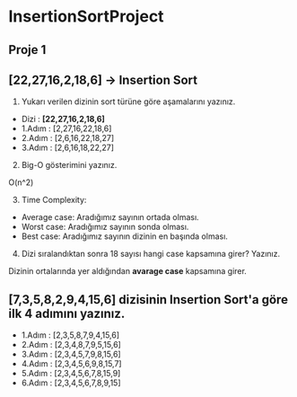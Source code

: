 # InsertionSortProject
## Proje 1

## [22,27,16,2,18,6] -> Insertion Sort

1) Yukarı verilen dizinin sort türüne göre aşamalarını yazınız.

* Dizi : **[22,27,16,2,18,6]**
* 1.Adım : [2,27,16,22,18,6]
* 2.Adım : [2,6,16,22,18,27]
* 3.Adım : [2,6,16,18,22,27]

2) Big-O gösterimini yazınız.

O(n^2)

3) Time Complexity:

*  Average case: Aradığımız sayının ortada olması.
*  Worst case: Aradığımız sayının sonda olması.
*  Best case: Aradığımız sayının dizinin en başında olması.

4) Dizi sıralandıktan sonra 18 sayısı hangi case kapsamına girer? Yazınız.

Dizinin ortalarında yer aldığından **avarage case** kapsamına girer.

## [7,3,5,8,2,9,4,15,6] dizisinin Insertion Sort'a göre ilk 4 adımını yazınız.

* 1.Adım : [2,3,5,8,7,9,4,15,6]
* 2.Adım : [2,3,4,8,7,9,5,15,6]
* 3.Adım : [2,3,4,5,7,9,8,15,6]
* 4.Adım : [2,3,4,5,6,9,8,15,7]
* 5.Adım : [2,3,4,5,6,7,8,15,9]
* 6.Adım : [2,3,4,5,6,7,8,9,15]

